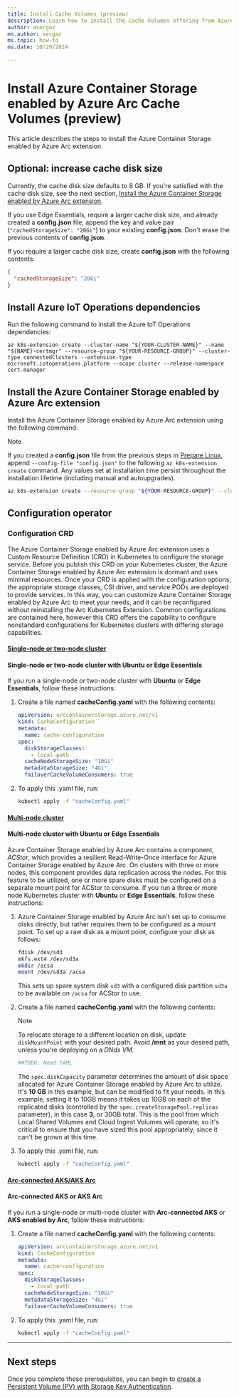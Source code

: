 ```yaml
---
title: Install Cache Volumes (preview)
description: Learn how to install the Cache Volumes offering from Azure Container Storage enabled by Azure Arc.
author: asergaz
ms.author: sergaz
ms.topic: how-to
ms.date: 10/29/2024

---
```


# Install Azure Container Storage enabled by Azure Arc Cache Volumes (preview)

This article describes the steps to install the Azure Container Storage enabled by Azure Arc extension.

## Optional: increase cache disk size

Currently, the cache disk size defaults to 8 GB. If you're satisfied with the cache disk size, see the next section, [Install the Azure Container Storage enabled by Azure Arc extension](#install-the-azure-container-storage-enabled-by-azure-arc-extension).  

If you use Edge Essentials, require a larger cache disk size, and already created a **config.json** file, append the key and value pair (`"cachedStorageSize": "20Gi"`) to your existing **config.json**. Don't erase the previous contents of **config.json**.

If you require a larger cache disk size, create **config.json** with the following contents:

```json
{
  "cachedStorageSize": "20Gi"
}
```

## Install Azure IoT Operations dependencies

Run the following command to install the Azure IoT Operations dependencies:

```azurecli 
az k8s-extension create --cluster-name "${YOUR-CLUSTER-NAME}" --name "${NAME}-certmgr" --resource-group "${YOUR-RESOURCE-GROUP}" --cluster-type connectedClusters --extension-type microsoft.iotoperations.platform --scope cluster --release-namespace cert-manager
```

## Install the Azure Container Storage enabled by Azure Arc extension

Install the Azure Container Storage enabled by Azure Arc extension using the following command:

> [!NOTE]
> If you created a **config.json** file from the previous steps in [Prepare Linux](prepare-linux.md), append `--config-file "config.json"` to the following `az k8s-extension create` command. Any values set at installation time persist throughout the installation lifetime (including manual and autoupgrades).

```bash
az k8s-extension create --resource-group "${YOUR-RESOURCE-GROUP}" --cluster-name "${YOUR-CLUSTER-NAME}" --cluster-type connectedClusters --name hydraext --extension-type microsoft.arc.containerstorage --config previewFeaturesAllowed="cacheVolumes"
```

## Configuration operator

### Configuration CRD

The Azure Container Storage enabled by Azure Arc extension uses a Custom Resource Definition (CRD) in Kubernetes to configure the storage service. Before you publish this CRD on your Kubernetes cluster, the Azure Container Storage enabled by Azure Arc extension is dormant and uses minimal resources. Once your CRD is applied with the configuration options, the appropriate storage classes, CSI driver, and service PODs are deployed to provide services. In this way, you can customize Azure Container Storage enabled by Azure Arc to meet your needs, and it can be reconfigured without reinstalling the Arc Kubernetes Extension. Common configurations are contained here, however this CRD offers the capability to configure nonstandard configurations for Kubernetes clusters with differing storage capabilities.

#### [Single-node or two-node cluster](#tab/single)

#### Single-node or two-node cluster with Ubuntu or Edge Essentials

If you run a single-node or two-node cluster with **Ubuntu** or **Edge Essentials**, follow these instructions:

1. Create a file named **cacheConfig.yaml** with the following contents:

    ```yaml
    apiVersion: arccontainerstorage.azure.net/v1
    kind: CacheConfiguration
    metadata:
      name: cache-configuration
    spec:
      diskStorageClasses:
        - local-path
      cacheNodeStorageSize: "10Gi"
      metadataStorageSize: "4Gi"
      failoverCacheVolumeConsumers: true
    ```

1. To apply this .yaml file, run:

    ```bash
    kubectl apply -f "cacheConfig.yaml"
    ```

#### [Multi-node cluster](#tab/multi)

#### Multi-node cluster with Ubuntu or Edge Essentials

Azure Container Storage enabled by Azure Arc contains a component, *ACStor*, which provides a resilient Read-Write-Once interface for Azure Container Storage enabled by Azure Arc. On clusters with three or more nodes, this component provides data replication across the nodes. For this feature to be utilized, one or more spare disks must be configured on a separate mount point for ACStor to consume. If you run a three or more node Kubernetes cluster with **Ubuntu** or **Edge Essentials**, follow these instructions:

1. Azure Container Storage enabled by Azure Arc isn't set up to consume disks directly, but rather requires them to be configured as a mount point. To set up a raw disk as a mount point, configure your disk as follows:
  
    ```bash
    fdisk /dev/sd3 
    mkfs.ext4 /dev/sd3a 
    mkdir /acsa 
    mount /dev/sd3a /acsa
    ```
    This sets up spare system disk `sd3` with a configured disk partition `sd3a` to be available on `/acsa` for ACStor to use.

1. Create a file named **cacheConfig.yaml** with the following contents:

    > [!NOTE]
    > To relocate storage to a different location on disk, update `diskMountPoint` with your desired path. Avoid **/mnt** as your desired path, unless you're deploying on a *DNds VM*.

    ```yaml
    ##TODO: Need YAML
    ```
    The `spec.diskCapacity` parameter determines the amount of disk space allocated for Azure Container Storage enabled by Azure Arc to utilize. It's **10 GB** in this example, but can be modified to fit your needs. In this example, setting it to 10GB means it takes up 10GB on each of the replicated disks (controlled by the `spec.createStoragePool.replicas` parameter), in this case **3**, or 30GB total. This is the pool from which Local Shared Volumes and Cloud Ingest Volumes will operate, so it's critical to ensure that you have sized this pool appropriately, since it can't be grown at this time.

1. To apply this .yaml file, run:

   ```bash
   kubectl apply -f "cacheConfig.yaml"
   ```

#### [Arc-connected AKS/AKS Arc](#tab/arc)

#### Arc-connected AKS or AKS Arc

If you run a single-node or multi-node cluster with **Arc-connected AKS** or **AKS enabled by Arc**, follow these instructions:

1. Create a file named **cacheConfig.yaml** with the following contents:

    ```yaml
    apiVersion: arccontainerstorage.azure.net/v1
    kind: CacheConfiguration
    metadata:
      name: cache-configuration
    spec:
      diskStorageClasses:
        - local-path
      cacheNodeStorageSize: "10Gi"
      metadataStorageSize: "4Gi"
      failoverCacheVolumeConsumers: true
    ```

1. To apply this .yaml file, run:

    ```bash
    kubectl apply -f "cacheConfig.yaml"
    ```

---

## Next steps

Once you complete these prerequisites, you can begin to [create a Persistent Volume (PV) with Storage Key Authentication](create-persistent-volume.md).
